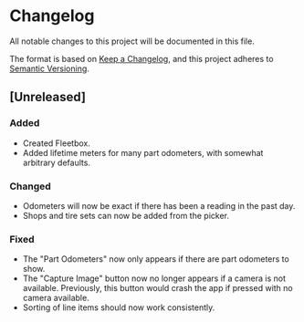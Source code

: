 # Changelog

All notable changes to this project will be documented in this file.

The format is based on [Keep a Changelog](https://keepachangelog.com/en/1.0.0/),
and this project adheres to
[Semantic Versioning](https://semver.org/spec/v2.0.0.html).

## [Unreleased]

### Added

- Created Fleetbox.
- Added lifetime meters for many part odometers, with somewhat arbitrary
  defaults.

### Changed

- Odometers will now be exact if there has been a reading in the past day.
- Shops and tire sets can now be added from the picker.

### Fixed

- The "Part Odometers" now only appears if there are part odometers to show.
- The "Capture Image" button now no longer appears if a camera is not available.
  Previously, this button would crash the app if pressed with no camera
  available.
- Sorting of line items should now work consistently.
